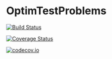 # OptimTestProblems

[![Build Status](https://travis-ci.org/pkofod/OptimTestProblems.jl.svg?branch=master)](https://travis-ci.org/pkofod/OptimTestProblems.jl)

[![Coverage Status](https://coveralls.io/repos/pkofod/OptimTestProblems.jl/badge.svg?branch=master&service=github)](https://coveralls.io/github/pkofod/OptimTestProblems.jl?branch=master)

[![codecov.io](http://codecov.io/github/pkofod/OptimTestProblems.jl/coverage.svg?branch=master)](http://codecov.io/github/pkofod/OptimTestProblems.jl?branch=master)
